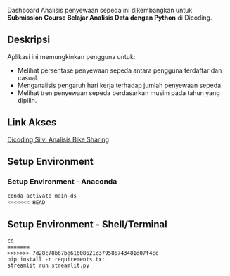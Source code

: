 Dashboard Analisis penyewaan sepeda ini dikembangkan untuk **Submission Course Belajar Analisis Data dengan Python** di Dicoding.

## Deskripsi
Aplikasi ini memungkinkan pengguna untuk:
- Melihat persentase penyewaan sepeda antara pengguna terdaftar dan casual.
- Menganalisis pengaruh hari kerja terhadap jumlah penyewaan sepeda.
- Melihat tren penyewaan sepeda berdasarkan musim pada tahun yang dipilih.
  
## Link Akses
[Dicoding Silvi Analisis Bike Sharing](https://silvi04bike.streamlit.app/)

## Setup Environment
### Setup Environment - Anaconda
```bash
conda activate main-ds
<<<<<<< HEAD
```
## Setup Environment - Shell/Terminal
```
cd
=======
>>>>>>> 7d28c78b67be61608621c379585743481d07f4cc
pip install -r requirements.txt
streamlit run streamlit.py

